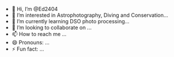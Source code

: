 - 👋 Hi, I’m @Ed2404
- 👀 I’m interested in Astrophotography, Diving and Conservation...
- 🌱 I’m currently learning DSO photo processing...
- 💞️ I’m looking to collaborate on ...
- 📫 How to reach me ...
- 😄 Pronouns: ...
- ⚡ Fun fact: ...

<!---
Ed2404/Ed2404 is a ✨ special ✨ repository because its `README.md` (this file) appears on your GitHub profile.
You can click the Preview link to take a look at your changes.
--->
